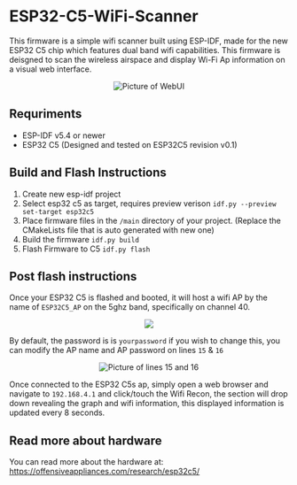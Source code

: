 # ESP32-C5-WiFi-Scanner

This firmware is a simple wifi scanner built using ESP-IDF, made for the new ESP32 C5 chip which features dual band wifi capabilities. This firmware is deisgned to scan the wireless airspace and display Wi-Fi Ap information on a visual web interface. 

<p align="center">
  <img src="https://github.com/user-attachments/assets/a83a7130-de28-42f8-8629-abf6e2984340" alt="Picture of WebUI" />
</p>


## Requriments 
- ESP-IDF v5.4 or newer
- ESP32 C5 (Designed and tested on ESP32C5 revision v0.1)

## Build and Flash Instructions 
1. Create new esp-idf project 
2. Select esp32 c5 as target, requires preview verison `idf.py --preview set-target esp32c5`
3. Place firmware files in the `/main` directory of your project. (Replace the CMakeLists file that is auto generated with new one)
4. Build the firmware `idf.py build`
5. Flash Firmware to C5 `idf.py flash` 


## Post flash instructions
Once your ESP32 C5 is flashed and booted, it will host a wifi AP by the name of `ESP32C5_AP` on the 5ghz band, specifically on channel 40. 
<p align="center">
  <img src="https://github.com/user-attachments/assets/746b9e20-be74-4cf0-a8e9-8b30ad27c90a" />
</p>

By default, the password is is `yourpassword` if you wish to change this, you can modify the AP name and AP password on lines `15` & `16`

<p align="center">
  <img src="https://github.com/user-attachments/assets/c6f31614-7af6-408b-b899-4f0feb25e774" alt="Picture of lines 15 and 16" />
</p>

Once connected to the ESP32 C5s ap, simply open a web browser and navigate to `192.168.4.1` and click/touch the Wifi Recon, the section will drop down revealing the graph and wifi information, this displayed information is updated every 8 seconds. 

## Read more about hardware 

You can read more about the hardware at: https://offensiveappliances.com/research/esp32c5/
